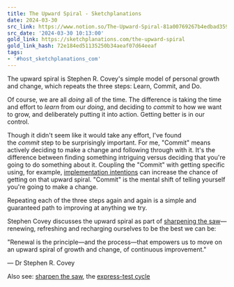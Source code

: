 ```yaml
---
title: The Upward Spiral - Sketchplanations
date: 2024-03-30
src_link: https://www.notion.so/The-Upward-Spiral-81a00769267b4edbad35982c55143032
src_date: '2024-03-30 10:13:00'
gold_link: https://sketchplanations.com/the-upward-spiral
gold_link_hash: 72e184ed51135250b34aeaf07d64eeaf
tags:
- '#host_sketchplanations_com'
---
```


The upward spiral is Stephen R. Covey's simple model of personal growth and change, which repeats the three steps: Learn, Commit, and Do.

Of course, we are all *doing* all of the time. The difference is taking the time and effort to *learn* from our *doing*, and deciding to *commit* to how we want to grow, and deliberately putting it into action. Getting better is in our control.

Though it didn't seem like it would take any effort, I've found the *commit* step to be surprisingly important. For me, "Commit" means actively deciding to make a change and following through with it. It's the difference between finding something intriguing versus deciding that you're going to do something about it. Coupling the "Commit" with getting specific using, for example, [implementation intentions](https://sketchplanations.com/implementation-intentions) can increase the chance of getting on that upward spiral. "Commit" is the mental shift of telling yourself you're going to make a change.

Repeating each of the three steps again and again is a simple and guaranteed path to improving at anything we try.

Stephen Covey discusses the upward spiral as part of [sharpening the saw](https://sketchplanations.com/sharpen-the-saw)—renewing, refreshing and recharging ourselves to be the best we can be:

"Renewal is the principle—and the process—that empowers us to move on an upward spiral of growth and change, of continuous improvement."

— Dr Stephen R. Covey

Also see: [sharpen the saw](https://sketchplanations.com/sharpen-the-saw), the [express-test cycle](https://sketchplanations.com/express-test-cycle)